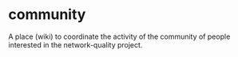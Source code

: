 # community
A place (wiki) to coordinate the activity of the community of people interested in the network-quality project.
